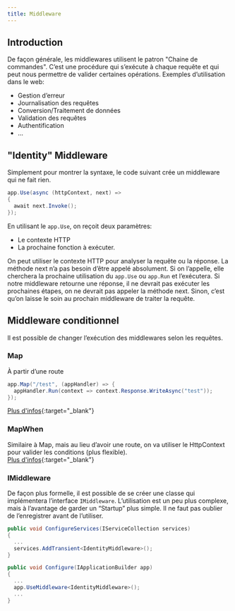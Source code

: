 ```yaml
---
title: Middleware
---
```


## Introduction
De façon générale, les middlewares utilisent le patron "Chaine de commandes". C’est une procédure qui s’exécute à chaque requête et qui peut nous permettre de valider certaines opérations.
Exemples d’utilisation dans le web:
- Gestion d’erreur
- Journalisation des requêtes
- Conversion/Traitement de données
- Validation des requêtes
- Authentification
- ...

## "Identity" Middleware
Simplement pour montrer la syntaxe, le code suivant crée un middleware qui ne fait rien.
```cs
app.Use(async (httpContext, next) =>
{
  await next.Invoke();
});
```

En utilisant le `app.Use`, on reçoit deux paramètres:
- Le contexte HTTP
- La prochaine fonction à exécuter.

On peut utiliser le contexte HTTP pour analyser la requête ou la réponse. La méthode next n’a pas besoin d’être appelé absolument. Si on l’appelle, elle cherchera la prochaine utilisation du `app.Use` ou `app.Run` et l’exécutera. Si notre middleware retourne une réponse, il ne devrait pas exécuter les prochaines étapes, on ne devrait pas appeler la méthode next. Sinon, c’est qu’on laisse le soin au prochain middleware de traiter la requête.

## Middleware conditionnel
Il est possible de changer l’exécution des middlewares selon les requêtes.

### Map
À partir d’une route
```cs
app.Map("/test", (appHandler) => {
  appHandler.Run(context => context.Response.WriteAsync("test"));
});
```  
[Plus d'infos](https://docs.microsoft.com/en-ca/dotnet/api/microsoft.aspnetcore.builder.mapextensions.map){:target="_blank"}

### MapWhen
Similaire à Map, mais au lieu d’avoir une route, on va utiliser le HttpContext pour valider les conditions (plus flexible).  
[Plus d'infos](https://docs.microsoft.com/en-us/dotnet/api/microsoft.aspnetcore.builder.mapwhenextensions){:target="_blank"}


### IMiddleware
De façon plus formelle, il est possible de se créer une classe qui implémentera l’interface `IMiddleware`. L’utilisation est un peu plus complexe, mais à l’avantage de garder un “Startup” plus simple. Il ne faut pas oublier de l’enregistrer avant de l’utiliser.

```cs
public void ConfigureServices(IServiceCollection services)
{
  ...
  services.AddTransient<IdentityMiddleware>();
}

public void Configure(IApplicationBuilder app)
{
  ...
  app.UseMiddleware<IdentityMiddleware>();
  ...
}
```
